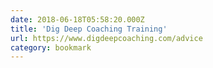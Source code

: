 ```yaml
---
date: 2018-06-18T05:58:20.000Z
title: 'Dig Deep Coaching Training'
url: https://www.digdeepcoaching.com/advice
category: bookmark
---
```

